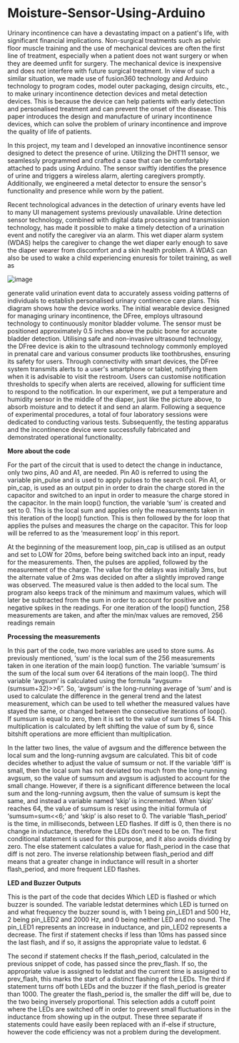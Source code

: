 # Moisture-Sensor-Using-Arduino


Urinary incontinence can have a devastating impact on a patient's life, with significant financial implications. Non-surgical treatments such as pelvic floor muscle training and the use of mechanical devices are often the first line of treatment, especially when a patient does not want surgery or when they are deemed unfit for surgery. The mechanical device is inexpensive and does not interfere with future surgical treatment. In view of such a similar situation, we made use of fusion360 technology and Arduino technology to program codes, model outer packaging, design circuits, etc., to make urinary incontinence detection devices and metal detection devices. This is because the device can help patients with early detection and personalised treatment and can prevent the onset of the disease. This paper introduces the design and manufacture of urinary incontinence devices, which can solve the problem of urinary incontinence and improve the quality of life of patients.

In this project, my team and I developed an innovative incontinence sensor designed to detect the presence of urine. Utilizing the DHT11 sensor, we seamlessly programmed and crafted a case that can be comfortably attached to pads using Arduino. The sensor swiftly identifies the presence of urine and triggers a wireless alarm, alerting caregivers promptly. Additionally, we engineered a metal detector to ensure the sensor's functionality and presence while worn by the patient.


Recent technological advances in the detection of urinary events have led to many UI management
systems previously unavailable. Urine detection sensor technology, combined with digital data
processing and transmission technology, has made it possible to make a timely detection of a urination
event and notify the caregiver via an alarm. This wet diaper alarm system (WDAS) helps the caregiver to
change the wet diaper early enough to save the diaper wearer from discomfort and a skin health
problem. A WDAS can also be used to wake a child experiencing enuresis for toilet training, as well as

![image](https://github.com/FreshPrince99/Moisture-Sensor-Using-Arduino/assets/128372678/e5af785c-34d4-4a8e-bea4-4fdd0d75064b)

generate valid urination event data to accurately assess voiding patterns of individuals to establish
personalised urinary continence care plans. This diagram shows how the device works.
The initial wearable device designed for managing urinary incontinence, the DFree, employs ultrasound
technology to continuously monitor bladder volume. The sensor must be positioned approximately 0.5
inches above the pubic bone for accurate bladder detection. Utilising safe and non-invasive ultrasound
technology, the DFree device is akin to the ultrasound technology commonly employed in prenatal care
and various consumer products like toothbrushes, ensuring its safety for users. Through connectivity
with smart devices, the DFree system transmits alerts to a user's smartphone or tablet, notifying them
when it is advisable to visit the restroom. Users can customise notification thresholds to specify when
alerts are received, allowing for sufficient time to respond to the notification.
In our experiment, we put a temperature and humidity sensor in the middle of the diaper, just like the
picture above, to absorb moisture and to detect it and send an alarm. Following a sequence of
experimental procedures, a total of four laboratory sessions were dedicated to conducting various tests.
Subsequently, the testing apparatus and the incontinence device were successfully fabricated and
demonstrated operational functionality.

**More about the code**

For the part of the circuit that is used to detect the change in inductance, only two pins, A0 and A1, are
needed. Pin A0 is referred to using the variable pin_pulse and is used to apply pulses to the search coil.
Pin A1, or pin_cap, is used as an output pin in order to drain the charge stored in the capacitor and
switched to an input in order to measure the charge stored in the capacitor.
In the main loop() function, the variable ‘sum’ is created and set to 0. This is the local sum and applies
only the measurements taken in this iteration of the loop() function. This is then followed by the for loop
that applies the pulses and measures the charge on the capacitor. This for loop will be referred to as the
‘measurement loop’ in this report.

At the beginning of the measurement loop, pin_cap is utilised as an output and set to LOW for 20ms,
before being switched back into an input, ready for the measurements. Then, the pulses are applied,
followed by the measurement of the charge. The value for the delays was initially
3ms, but the alternate value of 2ms
was decided on after a slightly
improved range was observed.
The measured value is then added to
the local sum. The program also keeps
track of the minimum and maximum
values, which will later be subtracted
from the sum in order to account for
positive and negative spikes in the
readings. For one iteration of the loop() function, 258 measurements are taken, and after the min/max
values are removed, 256 readings remain


**Processing the measurements**

In this part of the code, two more variables are used to store sums. As previously mentioned, ‘sum’ is the
local sum of the 256 measurements taken in one iteration of the main loop() function. The variable
‘sumsum’ is the sum of the local sum over 64 iterations of the main loop(). The third variable ‘avgsum’ is
calculated using the formula “avgsum=(sumsum+32)>>6”. So, ‘avgsum’ is the long-running average of
‘sum’ and is used to calculate the difference in the general trend and the latest measurement, which can
be used to tell whether the measured values have stayed the same, or changed between the consecutive
iterations of loop(). If sumsum is equal to zero, then
it is set to the value of sum times
5
64. This multiplication is calculated by left shifting the value of sum by 6, since bitshift operations are
more efficient than multiplication.

In the latter two lines, the value of avgsum and the difference between the local sum and the
long-running avgsum are calculated.
This bit of code decides whether to adjust the value of sumsum or not. If the variable ‘diff’ is small, then
the local sum has not deviated too much from the long-running avgsum, so the value of sumsum and
avgsum is adjusted to account for the small change. However, if there is a significant difference between
the local sum and the long-running avgsum, then the value of sumsum is kept the same, and instead a
variable named ‘skip’ is
incremented. When ‘skip’
reaches 64, the value of
sumsum is reset using the
initial formula of
‘sumsum=sum<<6;’ and ‘skip’
is also reset to 0.
The variable ‘flash_period’ is
the time, in milliseconds,
between LED flashes. If diff is
0, then there is no change in inductance,
therefore the LEDs don’t need to be on. The first
conditional statement is used for this purpose,
and it also avoids dividing by zero. The else
statement calculates a value for flash_period in the case that diff is not zero. The inverse relationship
between flash_period and diff means that a greater change in inductance will result in a shorter
flash_period, and more frequent LED flashes.

**LED and Buzzer Outputs**

This is the part of the code that decides
Which LED is flashed or which buzzer is sounded.
The variable ledstat determines which LED is turned
on and what frequency the buzzer sound is, with 1
being pin_LED1 and 500 Hz, 2 being pin_LED2 and
2000 Hz, and 0 being neither LED and no sound. The
pin_LED1 represents an increase in inductance, and
pin_LED2 represents a decrease.
The first if statement checks if less than 10ms has
passed since the last flash, and if so, it assigns the
appropriate value to ledstat.
6

The second if statement checks If the flash_period, calculated in the previous snippet of code, has
passed since the prev_flash. If so, the appropriate value is assigned to ledstat and the current time is
assigned to prev_flash, this marks the start of a distinct flashing of the LEDs.
The third if statement turns off both LEDs and the buzzer if the flash_period is greater than 1000. The
greater the flash_period is, the smaller the diff will be, due to the two being inversely proportional. This
selection adds a cutoff point where the LEDs are switched off in order to prevent small fluctuations in
the inductance from showing up in the output.
These three separate if statements could have easily been replaced with an if-else if structure, however
the code efficiency was not a problem during the development.


